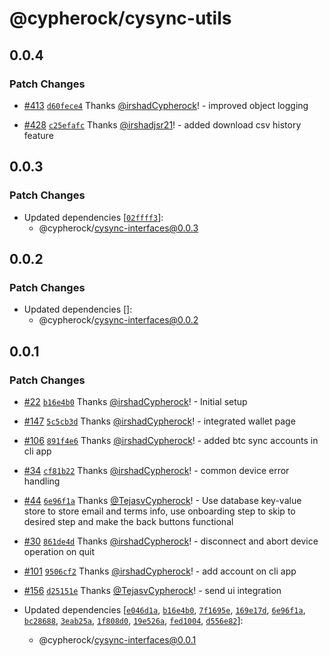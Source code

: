# @cypherock/cysync-utils

## 0.0.4

### Patch Changes

- [#413](https://github.com/Cypherock/cypherock-cysync/pull/413) [`d60fece4`](https://github.com/Cypherock/cypherock-cysync/commit/d60fece42cd3ae968614b80ca4c5886cdcf2614a) Thanks [@irshadCypherock](https://github.com/irshadCypherock)! - improved object logging

- [#428](https://github.com/Cypherock/cypherock-cysync/pull/428) [`c25efafc`](https://github.com/Cypherock/cypherock-cysync/commit/c25efafcee92cc1c9f1eac51f0641edddff73b10) Thanks [@irshadjsr21](https://github.com/irshadjsr21)! - added download csv history feature

## 0.0.3

### Patch Changes

- Updated dependencies [[`02ffff3`](https://github.com/Cypherock/cypherock-cysync/commit/02ffff30f1d552173f13e3501e5d643539571356)]:
  - @cypherock/cysync-interfaces@0.0.3

## 0.0.2

### Patch Changes

- Updated dependencies []:
  - @cypherock/cysync-interfaces@0.0.2

## 0.0.1

### Patch Changes

- [#22](https://github.com/Cypherock/cypherock-cysync/pull/22) [`b16e4b0`](https://github.com/Cypherock/cypherock-cysync/commit/b16e4b038dbf8ab198c52b50bd88cb70191b0245) Thanks [@irshadCypherock](https://github.com/irshadCypherock)! - Initial setup

- [#147](https://github.com/Cypherock/cypherock-cysync/pull/147) [`5c5cb3d`](https://github.com/Cypherock/cypherock-cysync/commit/5c5cb3dee62093c89874f47285d2571338f82a5f) Thanks [@irshadCypherock](https://github.com/irshadCypherock)! - integrated wallet page

- [#106](https://github.com/Cypherock/cypherock-cysync/pull/106) [`891f4e6`](https://github.com/Cypherock/cypherock-cysync/commit/891f4e69b68101ff9fe09bfcc705f8d1b5779aa0) Thanks [@irshadCypherock](https://github.com/irshadCypherock)! - added btc sync accounts in cli app

- [#34](https://github.com/Cypherock/cypherock-cysync/pull/34) [`cf81b22`](https://github.com/Cypherock/cypherock-cysync/commit/cf81b22ac4b845b5dad3e66492e8a366059c9315) Thanks [@irshadCypherock](https://github.com/irshadCypherock)! - common device error handling

- [#44](https://github.com/Cypherock/cypherock-cysync/pull/44) [`6e96f1a`](https://github.com/Cypherock/cypherock-cysync/commit/6e96f1abc2941c721708f73f8bbb565871d5c2be) Thanks [@TejasvCypherock](https://github.com/TejasvCypherock)! - Use database key-value store to store email and terms info, use onboarding step to skip to desired step and make the back buttons functional

- [#30](https://github.com/Cypherock/cypherock-cysync/pull/30) [`861de4d`](https://github.com/Cypherock/cypherock-cysync/commit/861de4d2ce6be27434a1f3a8133f3d47bbc685c3) Thanks [@irshadCypherock](https://github.com/irshadCypherock)! - disconnect and abort device operation on quit

- [#101](https://github.com/Cypherock/cypherock-cysync/pull/101) [`9506cf2`](https://github.com/Cypherock/cypherock-cysync/commit/9506cf2b88e4138adfaa3e696fcef41ea7bfe9be) Thanks [@irshadCypherock](https://github.com/irshadCypherock)! - add account on cli app

- [#156](https://github.com/Cypherock/cypherock-cysync/pull/156) [`d25151e`](https://github.com/Cypherock/cypherock-cysync/commit/d25151ee08b6936f9d4c6e30bfed6beeed28840e) Thanks [@TejasvCypherock](https://github.com/TejasvCypherock)! - send ui integration

- Updated dependencies [[`e046d1a`](https://github.com/Cypherock/cypherock-cysync/commit/e046d1a0ecc4f50282fba2a9047ca6e6a6aa1037), [`b16e4b0`](https://github.com/Cypherock/cypherock-cysync/commit/b16e4b038dbf8ab198c52b50bd88cb70191b0245), [`7f1695e`](https://github.com/Cypherock/cypherock-cysync/commit/7f1695e5040ff98933b9be02d822f58bff337038), [`169e17d`](https://github.com/Cypherock/cypherock-cysync/commit/169e17dc9bf533b2cc2e1af90325a4965e9e04b7), [`6e96f1a`](https://github.com/Cypherock/cypherock-cysync/commit/6e96f1abc2941c721708f73f8bbb565871d5c2be), [`bc28688`](https://github.com/Cypherock/cypherock-cysync/commit/bc28688a7ed632dc516521743aa642e10ec369e4), [`3eab25a`](https://github.com/Cypherock/cypherock-cysync/commit/3eab25a2a15163349529a0ff87da2b143382f6c9), [`1f808d0`](https://github.com/Cypherock/cypherock-cysync/commit/1f808d0687d04d9081a36a8fa4c472df89c7d880), [`19e526a`](https://github.com/Cypherock/cypherock-cysync/commit/19e526a601f83076399c50de551671855d2dc477), [`fed1004`](https://github.com/Cypherock/cypherock-cysync/commit/fed10042a45879d610ebb718df76ca2355fdc211), [`d556e82`](https://github.com/Cypherock/cypherock-cysync/commit/d556e8209a103a6d3aa7c921229c1de8c13b41a2)]:
  - @cypherock/cysync-interfaces@0.0.1
